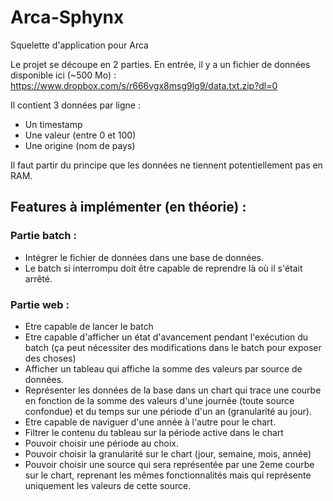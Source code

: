 # Arca-Sphynx
Squelette d'application pour Arca

Le projet se découpe en 2 parties.
En entrée, il y a un fichier de données disponible ici (~500 Mo) :
https://www.dropbox.com/s/r666vgx8msg9lg9/data.txt.zip?dl=0

Il contient 3 données par ligne :

- Un timestamp
- Une valeur (entre 0 et 100)
- Une origine (nom de pays)

Il faut partir du principe que les données ne tiennent potentiellement pas en RAM.

## Features à implémenter (en théorie) :
### Partie batch :

- Intégrer le fichier de données dans une base de données.
- Le batch si interrompu doit être capable de reprendre là où il s'était arrêté.

### Partie web :

- Etre capable de lancer le batch
- Etre capable d'afficher un état d'avancement pendant l'exécution du batch (ça peut nécessiter des modifications dans le batch pour exposer des choses)
- Afficher un tableau qui affiche la somme des valeurs par source de données.
- Représenter les données de la base dans un chart qui trace une courbe en fonction de la somme des valeurs d'une journée (toute source confondue) et du temps sur une période d'un an (granularité au jour).
- Etre capable de naviguer d'une année à l'autre pour le chart.
- Filtrer le contenu du tableau sur la période active dans le chart
- Pouvoir choisir une période au choix.
- Pouvoir choisir la granularité sur le chart (jour, semaine, mois, année)
- Pouvoir choisir une source qui sera représentée par une 2eme courbe sur le chart, reprenant les mêmes fonctionnalités mais qui représente uniquement les valeurs de cette source.
